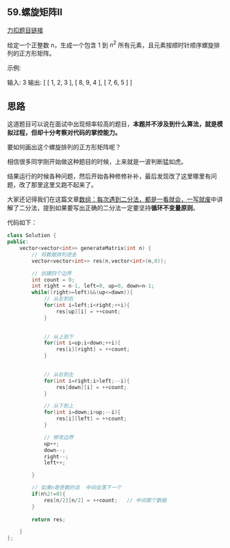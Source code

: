 ## 59.螺旋矩阵II

[力扣题目链接](https://leetcode-cn.com/problems/spiral-matrix-ii/)

给定一个正整数 n，生成一个包含 1 到 $n^2$ 所有元素，且元素按顺时针顺序螺旋排列的正方形矩阵。

示例:

输入: 3
输出:
[
 [ 1, 2, 3 ],
 [ 8, 9, 4 ],
 [ 7, 6, 5 ]
]

## 思路

这道题目可以说在面试中出现频率较高的题目，**本题并不涉及到什么算法，就是模拟过程，但却十分考察对代码的掌控能力。**

要如何画出这个螺旋排列的正方形矩阵呢？

相信很多同学刚开始做这种题目的时候，上来就是一波判断猛如虎。

结果运行的时候各种问题，然后开始各种修修补补，最后发现改了这里哪里有问题，改了那里这里又跑不起来了。

大家还记得我们在这篇文章[数组：每次遇到二分法，都是一看就会，一写就废](https://programmercarl.com/0704.二分查找.html)中讲解了二分法，提到如果要写出正确的二分法一定要坚持**循环不变量原则**。


代码如下：
```CPP
class Solution {
public:
    vector<vector<int>> generateMatrix(int n) {
        // 将数据排列进去
        vector<vector<int>> res(n,vector<int>(n,0));

        // 创建四个边界
        int count = 0;
        int right = n-1, left=0, up=0, down=n-1;
        while((right>=left)&&(up<=down)){
            // 从左到右
            for(int i=left;i<right;++i){
                res[up][i] = ++count;
            }
            

            // 从上到下
            for(int i=up;i<down;++i){
                res[i][right] = ++count;
            }
           

            // 从右到左
            for(int i=right;i>left;--i){
                res[down][i] = ++count;
            }

            // 从下到上
            for(int i=down;i>up;--i){
                res[i][left] = ++count;
            }

            // 修改边界
            up++;
            down--;
            right--;
            left++;

        }

        // 如果n是奇数的话  中间会落下一个
        if(n%2!=0){
            res[n/2][n/2] = ++count;   // 中间那个数据
        }
        
        return res;

    }
};
```
